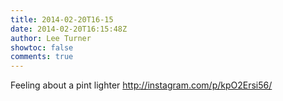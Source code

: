 ```yaml
---
title: 2014-02-20T16-15
date: 2014-02-20T16:15:48Z
author: Lee Turner
showtoc: false
comments: true
---
```


Feeling about a pint lighter http://instagram.com/p/kpO2Ersi56/


